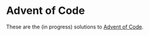 # Advent of Code 

These are the (in progress) solutions to [Advent of
Code](http://adventofcode.com). 
